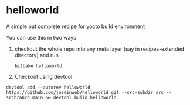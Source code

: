 # helloworld
A simple but complete recipe for yocto build environment

You can use this in two ways 
1. checkout the whole repo into any meta layer (say in recipes-extended directory) and run
   ```
   bitbake helloworld
   ```
2. Checkout using devtool 
```
devtool add --autorev helloworld https://github.com/joseinweb/helloworld.git --src-subdir src --srcbranch main && devtool build helloworld
```
